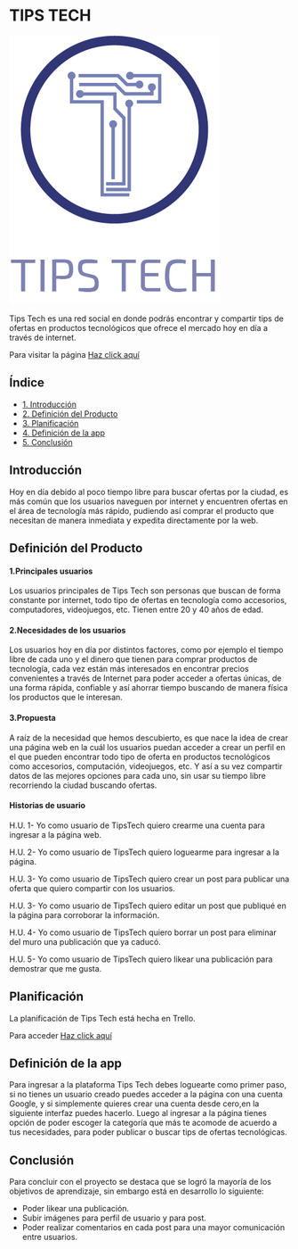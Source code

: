 # TIPS TECH

![logo](./src/img/logo.png "logo")

Tips Tech es una red social en donde podrás encontrar y compartir tips de ofertas en productos tecnológicos que ofrece el mercado hoy en día a través de internet.

Para visitar la página [Haz click aquí](https://red-social-ea076.firebaseapp.com/)

## Índice

* [1. Introducción](##Introducción)
* [2. Definición del Producto](##Definición-del-Producto)
* [3. Planificación](##Planificación)
* [4. Definición de la app](##Definición-de-la-app)
* [5. Conclusión](##Conclusión)


## Introducción

Hoy en día debido al poco tiempo libre para buscar ofertas por la ciudad, es más común que los usuarios naveguen por internet y encuentren ofertas en el área de tecnología más rápido, pudiendo así comprar el producto que necesitan de manera inmediata y expedita directamente por la web.


## Definición del Producto

#### 1.Principales usuarios

Los usuarios principales de Tips Tech son personas que buscan de forma constante por internet, todo tipo de ofertas en tecnología como accesorios, computadores, videojuegos, etc.
Tienen entre 20 y 40 años de edad.

#### 2.Necesidades de los usuarios

Los usuarios hoy en día por distintos factores, como por ejemplo el tiempo libre de cada uno y el dinero que tienen para comprar productos de tecnología, cada vez están más interesados en encontrar precios convenientes a través de Internet para poder acceder a ofertas únicas, de una forma rápida, confiable y así ahorrar tiempo buscando de manera física los productos que le interesan.

#### 3.Propuesta

A raíz de la necesidad que hemos descubierto, es que nace la idea de crear una página web en la cuál los usuarios puedan acceder a crear un perfil en el que pueden encontrar todo tipo de oferta en productos tecnológicos como accesorios, computación, videojuegos, etc. Y así a su vez compartir datos de las mejores opciones para cada uno, sin usar su tiempo libre recorriendo la ciudad buscando ofertas.


#### Historias de usuario

H.U. 1- Yo como usuario de TipsTech quiero crearme una cuenta para ingresar a la página web.

H.U. 2- Yo como usuario de TipsTech quiero loguearme para ingresar a la página.

H.U. 3- Yo como usuario de TipsTech quiero crear un post para publicar una oferta que quiero compartir con los usuarios.

H.U. 3- Yo como usuario de TipsTech quiero editar un post que publiqué en la página para corroborar la información.

H.U. 4- Yo como usuario de TipsTech quiero borrar un post para eliminar del muro una publicación que ya caducó.

H.U. 5- Yo como usuario de TipsTech quiero likear una publicación para demostrar que me gusta.


## Planificación

La planificación de Tips Tech está hecha en Trello.

Para acceder [Haz click aquí](https://trello.com/b/cxExAUrS/red-social-2)


## Definición de la app


Para ingresar a la plataforma Tips Tech debes loguearte como primer paso, si no tienes un usuario creado puedes acceder a la página con una cuenta Google, y si simplemente quieres crear una cuenta desde cero,en la siguiente interfaz puedes hacerlo.
Luego al ingresar a la página tienes opción de poder escoger la categoría que más te acomode de acuerdo a tus necesidades, para poder publicar o buscar tips de ofertas tecnológicas.


## Conclusión

Para concluir con el proyecto se destaca que se logró la mayoría de los objetivos de aprendizaje, sin embargo está en desarrollo lo siguiente:

* Poder likear una publicación.
* Subir imágenes para perfil de usuario y para post.
* Poder realizar comentarios en cada post para una mayor comunicación entre usuarios.